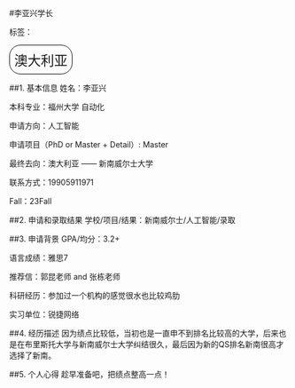 #李亚兴学长

标签：
<a href="https://fzu-fly.online/flying/ca/" target="_blank">
  <div style="
    display: inline-block;
    border: 1px solid black; 
    padding: 8px;
    border-radius: 20px; 
    background-color: transparent; 
    transition: background-color 0.3s ease;">
    <div style="font-size: 24px; text-align: center;">澳大利亚</div>
  </div>
</a>

<style>
a[style] {
  position: relative;
}

a[style]:hover {
  background-color: white;
}
</style>
##1.	基本信息
姓名：李亚兴

本科专业：福州大学 自动化

申请方向：人工智能

申请项目（PhD or Master + Detail）: Master

最终去向：澳大利亚 —— 新南威尔士大学

联系方式：19905911971

Fall：23Fall

##2.	申请和录取结果 
学校/项目/结果：新南威尔士/人工智能/录取

##3.	申请背景
GPA/均分：3.2+

语言成绩：雅思7

推荐信：郭昆老师 and 张栋老师

科研经历：参加过一个机构的感觉很水也比较鸡肋

实习单位：锐捷网络

##4.	经历描述
因为绩点比较低，当初也是一直申不到排名比较高的大学，后来也是在布里斯托大学与新南威尔士大学纠结很久，最后因为新的QS排名新南很高才选择了新南。

##5.	个人心得
趁早准备吧，把绩点整高一点！

